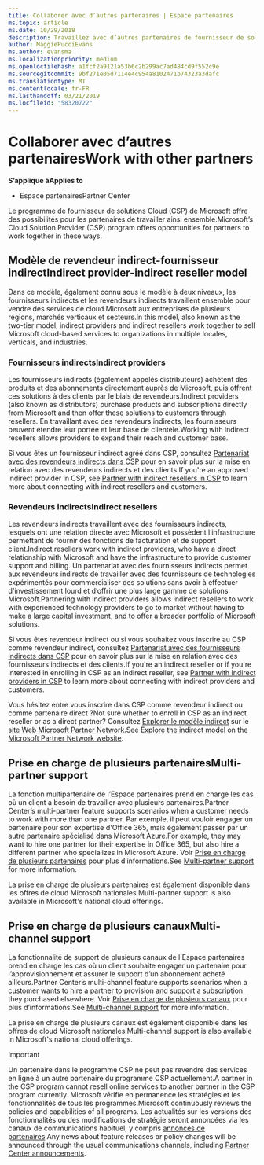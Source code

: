 ```yaml
---
title: Collaborer avec d’autres partenaires | Espace partenaires
ms.topic: article
ms.date: 10/29/2018
description: Travaillez avec d’autres partenaires de fournisseur de solutions Cloud pour répondre aux besoins de vos clients communs.
author: MaggiePucciEvans
ms.author: evansma
ms.localizationpriority: medium
ms.openlocfilehash: a1fcf2a9121a53b6c2b299ac7ad484cd9f552c9e
ms.sourcegitcommit: 9bf271e05d7114e4c954a8102471b74323a3dafc
ms.translationtype: MT
ms.contentlocale: fr-FR
ms.lasthandoff: 03/21/2019
ms.locfileid: "58320722"
---
```

# <a name="work-with-other-partners"></a><span data-ttu-id="ec8fb-103">Collaborer avec d’autres partenaires</span><span class="sxs-lookup"><span data-stu-id="ec8fb-103">Work with other partners</span></span>

<span data-ttu-id="ec8fb-104">**S’applique à**</span><span class="sxs-lookup"><span data-stu-id="ec8fb-104">**Applies to**</span></span>

-  <span data-ttu-id="ec8fb-105">Espace partenaires</span><span class="sxs-lookup"><span data-stu-id="ec8fb-105">Partner Center</span></span>

<span data-ttu-id="ec8fb-106">Le programme de fournisseur de solutions Cloud (CSP) de Microsoft offre des possibilités pour les partenaires de travailler ainsi ensemble.</span><span class="sxs-lookup"><span data-stu-id="ec8fb-106">Microsoft’s Cloud Solution Provider (CSP) program offers opportunities for partners to work together in these ways.</span></span>

## <a name="indirect-provider-indirect-reseller-model"></a><span data-ttu-id="ec8fb-107">Modèle de revendeur indirect-fournisseur indirect</span><span class="sxs-lookup"><span data-stu-id="ec8fb-107">Indirect provider-indirect reseller model</span></span>

<span data-ttu-id="ec8fb-108">Dans ce modèle, également connu sous le modèle à deux niveaux, les fournisseurs indirects et les revendeurs indirects travaillent ensemble pour vendre des services de cloud Microsoft aux entreprises de plusieurs régions, marchés verticaux et secteurs.</span><span class="sxs-lookup"><span data-stu-id="ec8fb-108">In this model, also known as the two-tier model, indirect providers and indirect resellers work together to sell Microsoft cloud-based services to organizations in multiple locales, verticals, and industries.</span></span> 

### <a name="indirect-providers"></a><span data-ttu-id="ec8fb-109">Fournisseurs indirects</span><span class="sxs-lookup"><span data-stu-id="ec8fb-109">Indirect providers</span></span>

<span data-ttu-id="ec8fb-110">Les fournisseurs indirects (également appelés distributeurs) achètent des produits et des abonnements directement auprès de Microsoft, puis offrent ces solutions à des clients par le biais de revendeurs.</span><span class="sxs-lookup"><span data-stu-id="ec8fb-110">Indirect providers (also known as distributors) purchase products and subscriptions directly from Microsoft and then offer these solutions to customers through resellers.</span></span> <span data-ttu-id="ec8fb-111">En travaillant avec des revendeurs indirects, les fournisseurs peuvent étendre leur portée et leur base de clientèle.</span><span class="sxs-lookup"><span data-stu-id="ec8fb-111">Working with indirect resellers allows providers to expand their reach and customer base.</span></span> 

<span data-ttu-id="ec8fb-112">Si vous êtes un fournisseur indirect agréé dans CSP, consultez [Partenariat avec des revendeurs indirects dans CSP](indirect-provider-tasks-in-partner-center.md) pour en savoir plus sur la mise en relation avec des revendeurs indirects et des clients.</span><span class="sxs-lookup"><span data-stu-id="ec8fb-112">If you're an approved indirect provider in CSP, see [Partner with indirect resellers in CSP](indirect-provider-tasks-in-partner-center.md) to learn more about connecting with indirect resellers and customers.</span></span> 

### <a name="indirect-resellers"></a><span data-ttu-id="ec8fb-113">Revendeurs indirects</span><span class="sxs-lookup"><span data-stu-id="ec8fb-113">Indirect resellers</span></span> 

<span data-ttu-id="ec8fb-114">Les revendeurs indirects travaillent avec des fournisseurs indirects, lesquels ont une relation directe avec Microsoft et possèdent l’infrastructure permettant de fournir des fonctions de facturation et de support client.</span><span class="sxs-lookup"><span data-stu-id="ec8fb-114">Indirect resellers work with indirect providers, who have a direct relationship with Microsoft and have the infrastructure to provide customer support and billing.</span></span> <span data-ttu-id="ec8fb-115">Un partenariat avec des fournisseurs indirects permet aux revendeurs indirects de travailler avec des fournisseurs de technologies expérimentés pour commercialiser des solutions sans avoir à effectuer d'investissement lourd et d’offrir une plus large gamme de solutions Microsoft.</span><span class="sxs-lookup"><span data-stu-id="ec8fb-115">Partnering with indirect providers allows indirect resellers to work with experienced technology providers to go to market without having to make a large capital investment, and to offer a broader portfolio of Microsoft solutions.</span></span> 

<span data-ttu-id="ec8fb-116">Si vous êtes revendeur indirect ou si vous souhaitez vous inscrire au CSP comme revendeur indirect, consultez [Partenariat avec des fournisseurs indirects dans CSP](indirect-reseller-tasks-in-partner-center.md) pour en savoir plus sur la mise en relation avec des fournisseurs indirects et des clients.</span><span class="sxs-lookup"><span data-stu-id="ec8fb-116">If you're an indirect reseller or if you're interested in enrolling in CSP as an indirect reseller, see [Partner with indirect providers in CSP](indirect-reseller-tasks-in-partner-center.md) to learn more about connecting with indirect providers and customers.</span></span>

<span data-ttu-id="ec8fb-117">Vous hésitez entre vous inscrire dans CSP comme revendeur indirect ou comme partenaire direct ?</span><span class="sxs-lookup"><span data-stu-id="ec8fb-117">Not sure whether to enroll in CSP as an indirect reseller or as a direct partner?</span></span> <span data-ttu-id="ec8fb-118">Consultez [Explorer le modèle indirect](https://partner.microsoft.com/cloud-solution-provider/indirect) sur le [site Web Microsoft Partner Network](https://partner.microsoft.com).</span><span class="sxs-lookup"><span data-stu-id="ec8fb-118">See [Explore the indirect model](https://partner.microsoft.com/cloud-solution-provider/indirect) on the [Microsoft Partner Network website](https://partner.microsoft.com).</span></span>   

## <a name="multi-partner-support"></a><span data-ttu-id="ec8fb-119">Prise en charge de plusieurs partenaires</span><span class="sxs-lookup"><span data-stu-id="ec8fb-119">Multi-partner support</span></span>

<span data-ttu-id="ec8fb-120">La fonction multipartenaire de l’Espace partenaires prend en charge les cas où un client a besoin de travailler avec plusieurs partenaires.</span><span class="sxs-lookup"><span data-stu-id="ec8fb-120">Partner Center’s multi-partner feature supports scenarios when a customer needs to work with more than one partner.</span></span> <span data-ttu-id="ec8fb-121">Par exemple, il peut vouloir engager un partenaire pour son expertise d'Office 365, mais également passer par un autre partenaire spécialisé dans Microsoft Azure.</span><span class="sxs-lookup"><span data-stu-id="ec8fb-121">For example, they may want to hire one partner for their expertise in Office 365, but also hire a different partner who specializes in Microsoft Azure.</span></span> <span data-ttu-id="ec8fb-122">Voir [Prise en charge de plusieurs partenaires](multipartner.md) pour plus d’informations.</span><span class="sxs-lookup"><span data-stu-id="ec8fb-122">See [Multi-partner support](multipartner.md) for more information.</span></span>

<span data-ttu-id="ec8fb-123">La prise en charge de plusieurs partenaires est également disponible dans les offres de cloud Microsoft nationales.</span><span class="sxs-lookup"><span data-stu-id="ec8fb-123">Multi-partner support is also available in Microsoft's national cloud offerings.</span></span> 

## <a name="multi-channel-support"></a><span data-ttu-id="ec8fb-124">Prise en charge de plusieurs canaux</span><span class="sxs-lookup"><span data-stu-id="ec8fb-124">Multi-channel support</span></span>

<span data-ttu-id="ec8fb-125">La fonctionnalité de support de plusieurs canaux de l'Espace partenaires prend en charge les cas où un client souhaite engager un partenaire pour l’approvisionnement et assurer le support d’un abonnement acheté ailleurs.</span><span class="sxs-lookup"><span data-stu-id="ec8fb-125">Partner Center’s multi-channel feature supports scenarios when a customer wants to hire a partner to provision and support a subscription they purchased elsewhere.</span></span> <span data-ttu-id="ec8fb-126">Voir [Prise en charge de plusieurs canaux](multichannel.md) pour plus d’informations.</span><span class="sxs-lookup"><span data-stu-id="ec8fb-126">See [Multi-channel support](multichannel.md) for more information.</span></span>

<span data-ttu-id="ec8fb-127">La prise en charge de plusieurs canaux est également disponible dans les offres de cloud Microsoft nationales.</span><span class="sxs-lookup"><span data-stu-id="ec8fb-127">Multi-channel support is also available in Microsoft's national cloud offerings.</span></span>

> [!IMPORTANT]  
> <span data-ttu-id="ec8fb-128">Un partenaire dans le programme CSP ne peut pas revendre des services en ligne à un autre partenaire du programme CSP actuellement.</span><span class="sxs-lookup"><span data-stu-id="ec8fb-128">A partner in the CSP program cannot resell online services to another partner in the CSP program currently.</span></span> <span data-ttu-id="ec8fb-129">Microsoft vérifie en permanence les stratégies et les fonctionnalités de tous les programmes.</span><span class="sxs-lookup"><span data-stu-id="ec8fb-129">Microsoft continuously reviews the policies and capabilities of all programs.</span></span> <span data-ttu-id="ec8fb-130">Les actualités sur les versions des fonctionnalités ou des modifications de stratégie seront annoncées via les canaux de communications habituel, y compris [annonces de partenaires](https://partner.microsoft.com/en-us/pcv/announcements).</span><span class="sxs-lookup"><span data-stu-id="ec8fb-130">Any news about feature releases or policy changes will be announced through the usual communications channels, including [Partner Center announcements](https://partner.microsoft.com/en-us/pcv/announcements).</span></span>